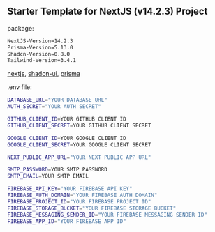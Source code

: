 ## Starter Template for NextJS (v14.2.3) Project
package:
```bash
NextJS-Version=14.2.3
Prisma-Version=5.13.0
Shadcn-Version=0.8.0
Tailwind-Version=3.4.1
```
[nextjs](https://nextjs.org/docs/getting-started/installation),
[shadcn-ui](https://ui.shadcn.com/),
[prisma](https://www.prisma.io/docs/accelerate/getting-started)

.env file:

```bash
DATABASE_URL="YOUR DATABASE URL"
AUTH_SECRET="YOUR AUTH SECRET"

GITHUB_CLIENT_ID=YOUR GITHUB CLIENT ID
GITHUB_CLIENT_SECRET=YOUR GITHUB CLIENT SECRET

GOOGLE_CLIENT_ID=YOUR GOOGLE CLIENT ID
GOOGLE_CLIENT_SECRET=YOUR GOOGLE CLIENT SECRET

NEXT_PUBLIC_APP_URL="YOUR NEXT PUBLIC APP URL"

SMTP_PASSWORD=YOUR SMTP PASSWORD
SMTP_EMAIL=YOUR SMTP EMAIL

FIREBASE_API_KEY="YOUR FIREBASE API KEY"
FIREBASE_AUTH_DOMAIN="YOUR FIREBASE AUTH DOMAIN"
FIREBASE_PROJECT_ID="YOUR FIREBASE PROJECT ID"
FIREBASE_STORAGE_BUCKET="YOUR FIREBASE STORAGE BUCKET"
FIREBASE_MESSAGING_SENDER_ID="YOUR FIREBASE MESSAGING SENDER ID"
FIREBASE_APP_ID="YOUR FIREBASE APP ID"
```
